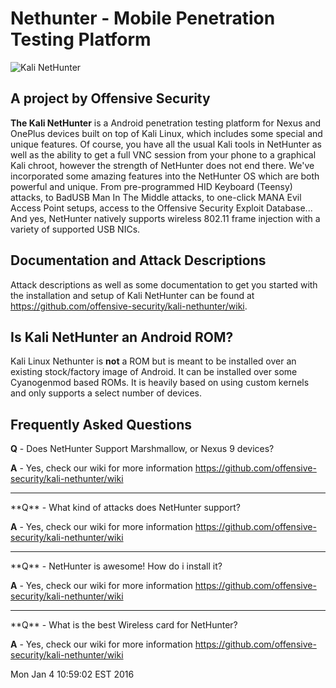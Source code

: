 # Nethunter - Mobile Penetration Testing Platform
![Kali NetHunter](https://raw.githubusercontent.com/offensive-security/kali-nethunter/master/images/nethunter-git-logo.png)
## A project by Offensive Security
**The Kali NetHunter** is a Android penetration testing platform for Nexus and OnePlus devices built on top of Kali Linux, which includes some special and unique features. 
Of course, you have all the usual Kali tools in NetHunter as well as the ability to get a full VNC session from your phone to a graphical Kali chroot, however the strength of NetHunter does not end there. 
We've incorporated some amazing features into the NetHunter OS which are both powerful and unique. From pre-programmed HID Keyboard (Teensy) attacks, to BadUSB Man In The Middle attacks, to one-click MANA Evil Access Point setups, access to the Offensive Security Exploit Database... 
And yes, NetHunter natively supports wireless 802.11 frame injection with a variety of supported USB NICs.

## Documentation and Attack Descriptions
Attack descriptions as well as some documentation to get you started with the installation and setup of Kali NetHunter can be found at https://github.com/offensive-security/kali-nethunter/wiki.

## Is Kali NetHunter an Android ROM?

Kali Linux Nethunter is **not** a ROM but is meant to be installed over an existing stock/factory image of Android.  It can be installed over some Cyanogenmod based ROMs.  It is heavily based on using custom kernels and only supports a select number of devices.

## Frequently Asked Questions
**Q** - Does NetHunter Support Marshmallow, or Nexus 9 devices?

**A** - Yes, check our wiki for more information https://github.com/offensive-security/kali-nethunter/wiki
<hr>
**Q** - What kind of attacks does NetHunter support?

**A** - Yes, check our wiki for more information https://github.com/offensive-security/kali-nethunter/wiki
<hr>
**Q** - NetHunter is awesome! How do i install it?

**A** - Yes, check our wiki for more information https://github.com/offensive-security/kali-nethunter/wiki
<hr>
**Q** - What is the best Wireless card for NetHunter?

**A** - Yes, check our wiki for more information https://github.com/offensive-security/kali-nethunter/wiki

Mon Jan  4 10:59:02 EST 2016

